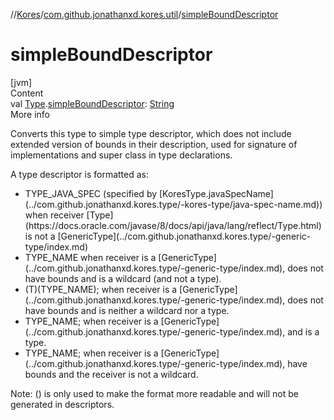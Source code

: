 //[Kores](../index.md)/[com.github.jonathanxd.kores.util](index.md)/[simpleBoundDescriptor](simple-bound-descriptor.md)



# simpleBoundDescriptor  
[jvm]  
Content  
val [Type](https://docs.oracle.com/javase/8/docs/api/java/lang/reflect/Type.html).[simpleBoundDescriptor](simple-bound-descriptor.md): [String](https://kotlinlang.org/api/latest/jvm/stdlib/kotlin/-string/index.html)  
More info  


Converts this type to simple type descriptor, which does not include extended version of bounds in their description, used for signature of implementations and super class in type declarations.



A type descriptor is formatted as:

<ul><li>TYPE_JAVA_SPEC (specified by [KoresType.javaSpecName](../com.github.jonathanxd.kores.type/-kores-type/java-spec-name.md)) when receiver [Type](https://docs.oracle.com/javase/8/docs/api/java/lang/reflect/Type.html) is not a [GenericType](../com.github.jonathanxd.kores.type/-generic-type/index.md)</li><li>TYPE_NAME when receiver is a [GenericType](../com.github.jonathanxd.kores.type/-generic-type/index.md), does not have bounds and is a wildcard (and not a type).</li><li>(T)(TYPE_NAME); when receiver is a [GenericType](../com.github.jonathanxd.kores.type/-generic-type/index.md), does not have bounds and is neither a wildcard nor a type.</li><li>TYPE_NAME; when receiver is a [GenericType](../com.github.jonathanxd.kores.type/-generic-type/index.md), and is a type.</li><li>TYPE_NAME<BOUNDS>; when receiver is a [GenericType](../com.github.jonathanxd.kores.type/-generic-type/index.md), have bounds and the receiver is not a wildcard.</li></ul>

Note: () is only used to make the format more readable and will not be generated in descriptors.

  



